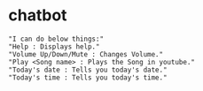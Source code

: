
# chatbot

    "I can do below things:"
    "Help : Displays help."
    "Volume Up/Down/Mute : Changes Volume."
    "Play <Song name> : Plays the Song in youtube."
    "Today's date : Tells you today's date."
    "Today's time : Tells you today's time."
